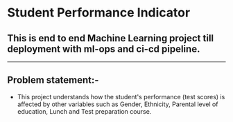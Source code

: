 # Student Performance Indicator
## This is end to end Machine Learning project till deployment with ml-ops and ci-cd pipeline.
---
## Problem statement:-
* This project understands how the student's performance (test scores) is affected by other variables such as Gender, 
Ethnicity, Parental level of education, Lunch and Test preparation course.

